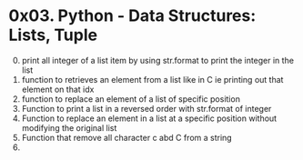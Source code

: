 # 0x03. Python - Data Structures: Lists, Tuple

0. print all integer of a list item by using str.format to print the integer in the list
1. function to retrieves an element from a list like in C ie printing out that element on that idx
2. function to replace an element of a list of specific position
3. Function to print a list in a reversed order with str.format of integer
4. Function to replace an element in a list at a specific position without modifying the original list
5. Function that remove all character c abd C from a string
6. 
